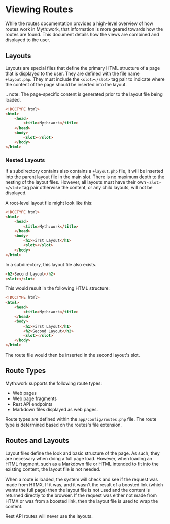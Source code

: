 # Viewing Routes

While the routes documentation provides a high-level overview of how routes work in Myth:work, that information is more geared towards how the routes are found. This document details how the views are combined and displayed to the user.

## Layouts

Layouts are special files that define the primary HTML structure of a page that is displayed to the user. They are defined with the file name `+layout.php`. They must include the `<slot></slot>` tag pair to indicate where the content of the page should be inserted into the layout.

.. note: The page-specific content is generated prior to the layout file being loaded.

```html
<!DOCTYPE html>
<html>
    <head>
        <title>Myth:work</title>
    </head>
    <body>
        <slot></slot>
    </body>
</html>
```

### Nested Layouts

If a subdirectory contains also contains a `+layout.php` file, it will be inserted into the parent layout file in the main slot. There is no maximum depth to the nesting of the layout files. However, all layouts must have their own `<slot></slot>` tag pair otherwise the content, or any child layouts, will not be displayed.

A root-level layout file might look like this:

```html
<!DOCTYPE html>
<html>
    <head>
        <title>Myth:work</title>
    </head>
    <body>
        <h1>First Layout</h1>
        <slot></slot>
    </body>
</html>
```

In a subdirectory, this layout file also exists.

```html
<h2>Second Layout</h2>
<slot></slot>
```

This would result in the following HTML structure:

```html
<!DOCTYPE html>
<html>
    <head>
        <title>Myth:work</title>
    </head>
    <body>
        <h1>First Layout</h1>
        <h2>Second Layout</h2>
        <slot></slot>
    </body>
</html>
```

The route file would then be inserted in the second layout's slot.

## Route Types

Myth:work supports the following route types:

-   Web pages
-   Web page fragments
-   Rest API endpoints
-   Markdown files displayed as web pages.

Route types are defined within the `app/config/routes.php` file. The route type is determined based on the routes's file extension.

## Routes and Layouts

Layout files define the look and basic structure of the page. As such, they are necessary when doing a full page load. However, when loading an HTML fragment, such as a Markdown file or HTML intended to fit into the existing content, the layout file is not needed.

When a route is loaded, the system will check and see if the request was made from HTMX. If it was, and it wasn't the result of a boosted link (which wants the full page) then the layout file is not used and the content is returned directly to the browser. If the request was either not made from HTMX or was from a boosted link, then the layout file is used to wrap the content.

Rest API routes will never use the layouts.
